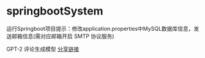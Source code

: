 # springbootSystem

运行Springboot项目提示：修改application.properties中MySQL数据库信息，发送邮箱信息(需对应邮箱开启 SMTP 协议服务)

GPT-2 评论生成模型 [分享链接](https://disk.pku.edu.cn:443/link/46BBC9965843253448BF257250CB7A84)
